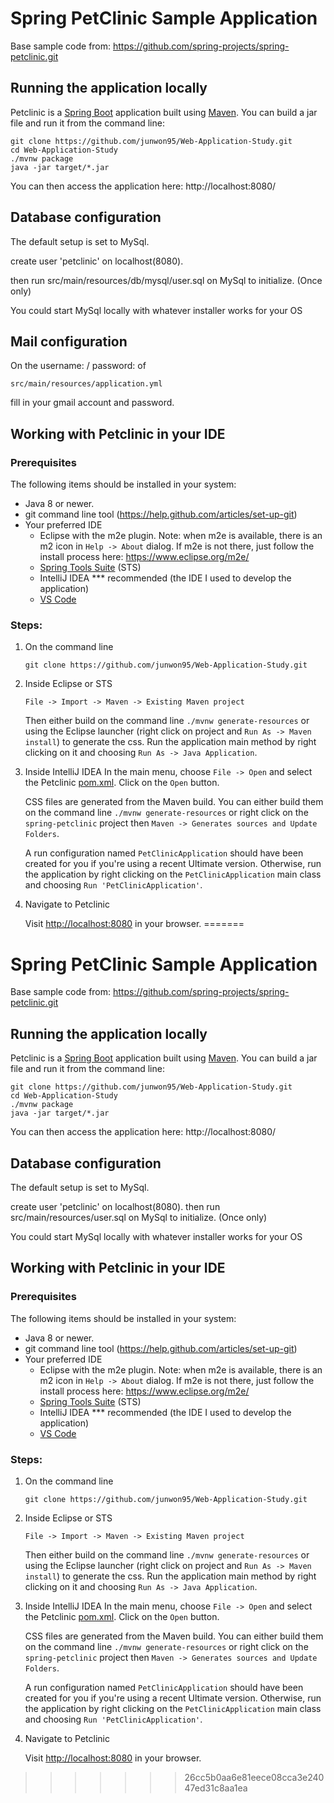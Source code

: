 # Spring PetClinic Sample Application
Base sample code from: https://github.com/spring-projects/spring-petclinic.git

## Running the application locally
Petclinic is a [Spring Boot](https://spring.io/guides/gs/spring-boot) application built using [Maven](https://spring.io/guides/gs/maven/). You can build a jar file and run it from the command line:


```
git clone https://github.com/junwon95/Web-Application-Study.git
cd Web-Application-Study
./mvnw package
java -jar target/*.jar
```

You can then access the application here: http://localhost:8080/


## Database configuration

The default setup is set to MySql.

create user 'petclinic' on localhost(8080).

then run src/main/resources/db/mysql/user.sql on MySql to initialize. (Once only) 

You could start MySql locally with whatever installer works for your OS

## Mail configuration

On the username: / password: of
```
src/main/resources/application.yml
```
fill in your gmail account and password.

## Working with Petclinic in your IDE

### Prerequisites
The following items should be installed in your system:
* Java 8 or newer.
* git command line tool (https://help.github.com/articles/set-up-git)
* Your preferred IDE 
  * Eclipse with the m2e plugin. Note: when m2e is available, there is an m2 icon in `Help -> About` dialog. If m2e is
  not there, just follow the install process here: https://www.eclipse.org/m2e/
  * [Spring Tools Suite](https://spring.io/tools) (STS)
  * IntelliJ IDEA *** recommended (the IDE I used to develop the application)
  * [VS Code](https://code.visualstudio.com)

### Steps:

1) On the command line
    ```
    git clone https://github.com/junwon95/Web-Application-Study.git
    ```
2) Inside Eclipse or STS
    ```
    File -> Import -> Maven -> Existing Maven project
    ```

    Then either build on the command line `./mvnw generate-resources` or using the Eclipse launcher (right click on project and `Run As -> Maven install`) to generate the css. Run the application main method by right clicking on it and choosing `Run As -> Java Application`.

3) Inside IntelliJ IDEA
    In the main menu, choose `File -> Open` and select the Petclinic [pom.xml](pom.xml). Click on the `Open` button.

    CSS files are generated from the Maven build. You can either build them on the command line `./mvnw generate-resources` or right click on the `spring-petclinic` project then `Maven -> Generates sources and Update Folders`.

    A run configuration named `PetClinicApplication` should have been created for you if you're using a recent Ultimate version. Otherwise, run the application by right clicking on the `PetClinicApplication` main class and choosing `Run 'PetClinicApplication'`.

4) Navigate to Petclinic

    Visit [http://localhost:8080](http://localhost:8080) in your browser.
=======
# Spring PetClinic Sample Application
Base sample code from: https://github.com/spring-projects/spring-petclinic.git

## Running the application locally
Petclinic is a [Spring Boot](https://spring.io/guides/gs/spring-boot) application built using [Maven](https://spring.io/guides/gs/maven/). You can build a jar file and run it from the command line:


```
git clone https://github.com/junwon95/Web-Application-Study.git
cd Web-Application-Study
./mvnw package
java -jar target/*.jar
```

You can then access the application here: http://localhost:8080/


## Database configuration

The default setup is set to MySql.

create user 'petclinic' on localhost(8080).
then run src/main/resources/user.sql on MySql to initialize. (Once only) 

You could start MySql locally with whatever installer works for your OS

## Working with Petclinic in your IDE

### Prerequisites
The following items should be installed in your system:
* Java 8 or newer.
* git command line tool (https://help.github.com/articles/set-up-git)
* Your preferred IDE 
  * Eclipse with the m2e plugin. Note: when m2e is available, there is an m2 icon in `Help -> About` dialog. If m2e is
  not there, just follow the install process here: https://www.eclipse.org/m2e/
  * [Spring Tools Suite](https://spring.io/tools) (STS)
  * IntelliJ IDEA *** recommended (the IDE I used to develop the application)
  * [VS Code](https://code.visualstudio.com)

### Steps:

1) On the command line
    ```
    git clone https://github.com/junwon95/Web-Application-Study.git
    ```
2) Inside Eclipse or STS
    ```
    File -> Import -> Maven -> Existing Maven project
    ```

    Then either build on the command line `./mvnw generate-resources` or using the Eclipse launcher (right click on project and `Run As -> Maven install`) to generate the css. Run the application main method by right clicking on it and choosing `Run As -> Java Application`.

3) Inside IntelliJ IDEA
    In the main menu, choose `File -> Open` and select the Petclinic [pom.xml](pom.xml). Click on the `Open` button.

    CSS files are generated from the Maven build. You can either build them on the command line `./mvnw generate-resources` or right click on the `spring-petclinic` project then `Maven -> Generates sources and Update Folders`.

    A run configuration named `PetClinicApplication` should have been created for you if you're using a recent Ultimate version. Otherwise, run the application by right clicking on the `PetClinicApplication` main class and choosing `Run 'PetClinicApplication'`.

4) Navigate to Petclinic

    Visit [http://localhost:8080](http://localhost:8080) in your browser.
>>>>>>> 26cc5b0aa6e81eece08cca3e24047ed31c8aa1ea
